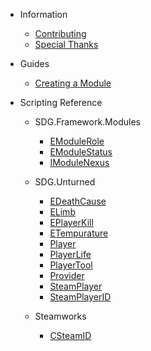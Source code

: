 * Information

  * [Contributing](information/contributing)
  * [Special Thanks](information/special_thanks)
  
* Guides

  * [Creating a Module](guides/creating_a_module)
  
* Scripting Reference

  * SDG.Framework.Modules
  
    * [EModuleRole](scripting/sdg/framework/modules/emodulerole)
    * [EModuleStatus](scripting/sdg/framework/modules/emodulestatus)
    * [IModuleNexus](scripting/sdg/framework/modules/imodulenexus)

  * SDG.Unturned

    * [EDeathCause](scripting/sdg/unturned/edeathcause)
    * [ELimb](scripting/sdg/unturned/elimb)
    * [EPlayerKill](scripting/sdg/unturned/eplayerkill)
    * [ETempurature](scripting/sdg/unturned/etempurature)
    * [Player](scripting/sdg/unturned/player)
    * [PlayerLife](scripting/sdg/unturned/playerlife)
    * [PlayerTool](scripting/sdg/unturned/playertool)
    * [Provider](scripting/sdg/unturned/provider)
    * [SteamPlayer](scripting/sdg/unturned/steamplayer)
    * [SteamPlayerID](scripting/sdg/unturned/steamplayerid)

  * Steamworks
  
    * [CSteamID](scripting/steamworks/csteamid)
